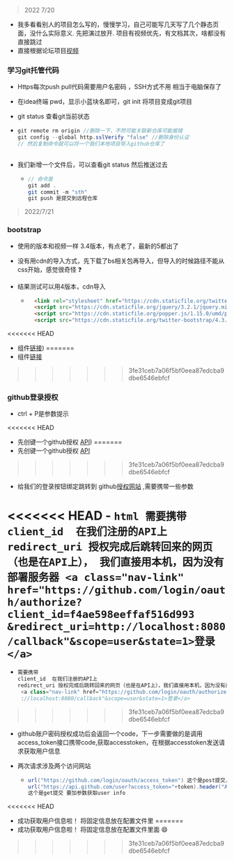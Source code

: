> 2022  7/20

- 我多看看别人的项目怎么写的，慢慢学习，自己可能写几天写了几个静态页面，没什么实际意义. 先把演过放开. 项目有视频优先，有文档其次，啥都没有直接跳过
- 直接根据论坛项目[视频](https://www.bilibili.com/video/BV1r4411r7au?vd_source=afdbe5eeb7dd29283083f0417f15b5d0)

### 学习git托管代码

- Https每次push pull代码需要用户名密码 ，SSH方式不用 相当于电脑保存了

- 在idea终端 pwd，显示小蓝块名即可，git init 将项目变成git项目

- git status 查看git当前状态

- ```java
  git remote rm origin //删除一下，不然可能关联新仓库可能报错
  git config --global http.sslVerify "false" //删除身份认证
  // 然后复制命令就可以将一个我们本地项目导入github仓库了
      
  ```

- 我们新增一个文件后，可以查看git status 然后推送过去
  - ```java
    // 命令是
    git add . 
    git commit -m "sth"
    git push 是提交到远程仓库
    ```

> 2022/7/21

### bootstrap

- 使用的版本和视频一样 3.4版本，有点老了，最新的5都出了

- 没有用cdn的导入方式，先下载了bs相关包再导入，但导入的时候路径不能从css开始，感觉很奇怪 :question:

- 结果测试可以用4版本，cdn导入

  - ```html
      <link rel="stylesheet" href="https://cdn.staticfile.org/twitter-bootstrap/4.3.1/css/bootstrap.min.css">
      <script src="https://cdn.staticfile.org/jquery/3.2.1/jquery.min.js"></script>
      <script src="https://cdn.staticfile.org/popper.js/1.15.0/umd/popper.min.js"></script>
      <script src="https://cdn.staticfile.org/twitter-bootstrap/4.3.1/js/bootstrap.min.js"></script>
    ```

<<<<<<< HEAD
  - 组件[链接](https://v4.bootcss.com/docs/components/dropdowns/))
=======
  - 组件[链接](https://v4.bootcss.com/docs/components/dropdowns/)
>>>>>>> 3fe31ceb7a06f5bf0eea87edcba9dbe6546ebfcf

### github登录授权

- ctrl + P是参数提示

<<<<<<< HEAD
- 先创键一个github授权 [API](https://github.com/settings/developers)) 
=======
- 先创键一个github授权 [API](https://github.com/settings/developers)
>>>>>>> 3fe31ceb7a06f5bf0eea87edcba9dbe6546ebfcf

  - 给我们的登录按钮绑定跳转到 github[授权网站](https://github.com/login/oauth/authorize) ,需要携带一些参数

<<<<<<< HEAD
    - ```html
      需要携带 
      client_id  在我们注册的API上
      redirect_uri 授权完成后跳转回来的网页（也是在API上），
      我们直接用本机，因为没有部署服务器
      <a class="nav-link" 
      href="https://github.com/login/oauth/authorize?client_id=f4ae598eeffaf516d993
      &redirect_uri=http://localhost:8080/callback"&scope=user&state=1>登录</a>
      ```
=======
  - ```java
    需要携带 
    client_id  在我们注册的API上
    redirect_uri 授权完成后跳转回来的网页（也是在API上），我们直接用本机，因为没有部署服务器
     <a class="nav-link" href="https://github.com/login/oauth/authorize?client_id=f4ae598eeffaf516d993&redirect_uri=http
     ://localhost:8080/callback"&scope=user&state=1>登录</a>               
    ```
>>>>>>> 3fe31ceb7a06f5bf0eea87edcba9dbe6546ebfcf

- github账户密码授权成功后会返回一个code，下一步需要做的是调用access_token接口携带code,获取accesstoken，在根据accesstoken发送请求获取用户信息

- 两次请求涉及两个访问网站

  - ```java
    url("https://github.com/login/oauth/access_token") 这个是post提交，所以不用跟参数  获取token
    url("https://api.github.com/user?access_token="+token).header("Authorization","token "+token) 
    这个是get提交 要加参数获取user info
    ```

<<<<<<< HEAD
- 成功获取用户信息啦！ 将固定信息放在配置文件里 
=======
- 成功获取用户信息啦！ 将固定信息放在配置文件里面 :smile:
>>>>>>> 3fe31ceb7a06f5bf0eea87edcba9dbe6546ebfcf

